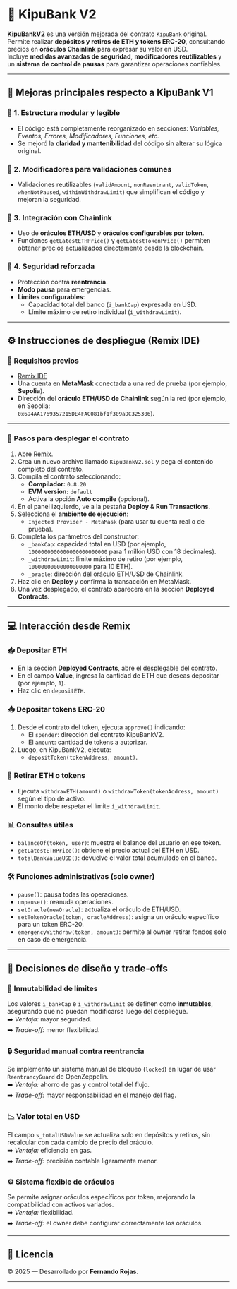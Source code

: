 # 🏦 KipuBank V2

**KipuBankV2** es una versión mejorada del contrato `KipuBank` original.  
Permite realizar **depósitos y retiros de ETH y tokens ERC-20**, consultando precios en **oráculos Chainlink** para expresar su valor en USD.  
Incluye **medidas avanzadas de seguridad**, **modificadores reutilizables** y un **sistema de control de pausas** para garantizar operaciones confiables.

---

## 🚀 Mejoras principales respecto a KipuBank V1

### 🔹 1. Estructura modular y legible
- El código está completamente reorganizado en secciones: *Variables, Eventos, Errores, Modificadores, Funciones, etc.*  
- Se mejoró la **claridad y mantenibilidad** del código sin alterar su lógica original.

### 🔹 2. Modificadores para validaciones comunes
- Validaciones reutilizables (`validAmount`, `nonReentrant`, `validToken`, `whenNotPaused`, `withinWithdrawLimit`) que simplifican el código y mejoran la seguridad.

### 🔹 3. Integración con Chainlink
- Uso de **oráculos ETH/USD** y **oráculos configurables por token**.
- Funciones `getLatestETHPrice()` y `getLatestTokenPrice()` permiten obtener precios actualizados directamente desde la blockchain.

### 🔹 4. Seguridad reforzada
- Protección contra **reentrancia**.
- **Modo pausa** para emergencias.
- **Límites configurables**:
  - Capacidad total del banco (`i_bankCap`) expresada en USD.
  - Límite máximo de retiro individual (`i_withdrawLimit`).

---

## ⚙️ Instrucciones de despliegue (Remix IDE)

### 🧱 Requisitos previos

- [Remix IDE](https://remix.ethereum.org)
- Una cuenta en **MetaMask** conectada a una red de prueba (por ejemplo, **Sepolia**).
- Dirección del **oráculo ETH/USD de Chainlink** según la red (por ejemplo, en Sepolia:  
  `0x694AA1769357215DE4FAC081bf1f309aDC325306`).

---

### 🧩 Pasos para desplegar el contrato

1. Abre [Remix](https://remix.ethereum.org).  
2. Crea un nuevo archivo llamado `KipuBankV2.sol` y pega el contenido completo del contrato.
3. Compila el contrato seleccionando:
   - **Compilador:** `0.8.20`
   - **EVM version:** `default`
   - Activa la opción **Auto compile** (opcional).
4. En el panel izquierdo, ve a la pestaña **Deploy & Run Transactions**.
5. Selecciona el **ambiente de ejecución**:
   - `Injected Provider - MetaMask` (para usar tu cuenta real o de prueba).
6. Completa los parámetros del constructor:
   - `_bankCap`: capacidad total en USD (por ejemplo, `1000000000000000000000000` para 1 millón USD con 18 decimales).
   - `_withdrawLimit`: límite máximo de retiro (por ejemplo, `10000000000000000000` para 10 ETH).
   - `_oracle`: dirección del oráculo ETH/USD de Chainlink.
7. Haz clic en **Deploy** y confirma la transacción en MetaMask.
8. Una vez desplegado, el contrato aparecerá en la sección **Deployed Contracts**.

---

## 💻 Interacción desde Remix

### 📥 Depositar ETH
- En la sección **Deployed Contracts**, abre el desplegable del contrato.
- En el campo **Value**, ingresa la cantidad de ETH que deseas depositar (por ejemplo, `1`).
- Haz clic en `depositETH`.

### 📥 Depositar tokens ERC-20
1. Desde el contrato del token, ejecuta `approve()` indicando:
   - El `spender`: dirección del contrato KipuBankV2.
   - El `amount`: cantidad de tokens a autorizar.
2. Luego, en KipuBankV2, ejecuta:
   - `depositToken(tokenAddress, amount)`.

### 💸 Retirar ETH o tokens
- Ejecuta `withdrawETH(amount)` o `withdrawToken(tokenAddress, amount)` según el tipo de activo.
- El monto debe respetar el límite `i_withdrawLimit`.

### 📊 Consultas útiles
- `balanceOf(token, user)`: muestra el balance del usuario en ese token.
- `getLatestETHPrice()`: obtiene el precio actual del ETH en USD.
- `totalBankValueUSD()`: devuelve el valor total acumulado en el banco.

### 🛠️ Funciones administrativas (solo owner)
- `pause()`: pausa todas las operaciones.
- `unpause()`: reanuda operaciones.
- `setOracle(newOracle)`: actualiza el oráculo de ETH/USD.
- `setTokenOracle(token, oracleAddress)`: asigna un oráculo específico para un token ERC-20.
- `emergencyWithdraw(token, amount)`: permite al owner retirar fondos solo en caso de emergencia.

---

## 🧩 Decisiones de diseño y trade-offs

### 🧱 Inmutabilidad de límites
Los valores `i_bankCap` e `i_withdrawLimit` se definen como **inmutables**, asegurando que no puedan modificarse luego del despliegue.  
➡️ *Ventaja:* mayor seguridad.  
➡️ *Trade-off:* menor flexibilidad.

### 🔒 Seguridad manual contra reentrancia
Se implementó un sistema manual de bloqueo (`locked`) en lugar de usar `ReentrancyGuard` de OpenZeppelin.  
➡️ *Ventaja:* ahorro de gas y control total del flujo.  
➡️ *Trade-off:* mayor responsabilidad en el manejo del flag.

### 📉 Valor total en USD
El campo `s_totalUSDValue` se actualiza solo en depósitos y retiros, sin recalcular con cada cambio de precio del oráculo.  
➡️ *Ventaja:* eficiencia en gas.  
➡️ *Trade-off:* precisión contable ligeramente menor.

### ⚙️ Sistema flexible de oráculos
Se permite asignar oráculos específicos por token, mejorando la compatibilidad con activos variados.  
➡️ *Ventaja:* flexibilidad.  
➡️ *Trade-off:* el owner debe configurar correctamente los oráculos.

---

## 🧾 Licencia

 © 2025 — Desarrollado por **Fernando Rojas**.

---
